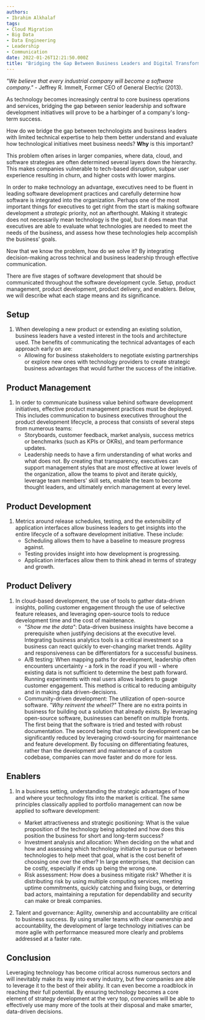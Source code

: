 ```yaml
---
authors:
- Ibrahim Alkhalaf
tags:
- Cloud Migration
- Big Data
- Data Engineering
- Leadership
- Communication
date: 2022-01-26T12:21:50.000Z
title: "Bridging the Gap Between Business Leaders and Digital Transformation"
---
```


_"We believe that every industrial company will become a software company."_ - Jeffrey R. Immelt, Former CEO of General Electric (2013). 

As technology becomes increasingly central to core business operations and services, bridging the gap between senior leadership and software development initiatives will prove to be a harbinger of a company's long-term success. 

How do we bridge the gap between technologists and business leaders with limited technical expertise to help them better understand and evaluate how technological initiatives meet business needs? **Why** is this important?

This problem often arises in larger companies, where data, cloud, and software strategies are often determined several layers down the hierarchy. This makes companies vulnerable to tech-based disruption, subpar user experience resulting in churn, and higher costs with lower margins.

In order to make technology an advantage, executives need to be fluent in leading software development practices and carefully determine how software is integrated into the organization. Perhaps one of the most important things for executives to get right from the start is making software development a _strategic_ priority, not an afterthought. Making it strategic does not necessarily mean technology is the goal, but it does mean that executives are able to evaluate what technologies are needed to meet the needs of the business, and assess how these technologies help accomplish the business' goals.

Now that we know the problem, how do we solve it? By integrating decision-making across technical and business leadership through effective communication. 

There are five stages of software development that should be communicated throughout the software development cycle. Setup, product management, product development, product delivery, and enablers. Below, we will describe what each stage means and its significance.

## Setup
1. When developing a new product or extending an existing solution, business leaders have a vested interest in the tools and architecture used. The benefits of communicating the technical advantages of each approach early on are:
    * Allowing for business stakeholders to negotiate existing partnerships or explore new ones with technology providers to create strategic business advantages that would further the success of the initiative.

## Product Management
1. In order to communicate business value behind software development initiatives, effective product management practices must be deployed. This includes communication to business executives throughout the product development lifecycle, a process that consists of several steps from numerous teams:
    * Storyboards, customer feedback, market analysis, success metrics or benchmarks (such as KPIs or OKRs), and team performance updates.
    * Leadership needs to have a firm understanding of what works and what does not. By creating that transparency, executives can support management styles that are most effective at lower levels of the organization, allow the teams to pivot and iterate quickly, leverage team members' skill sets, enable the team to become thought leaders, and ultimately enrich management at every level.

## Product Development
1. Metrics around release schedules, testing, and the extensibility of application interfaces allow business leaders to get insights into the entire lifecycle of a software development initiative. These include:
    * Scheduling allows them to have a baseline to measure progress against.
    * Testing provides insight into how development is progressing.
    * Application interfaces allow them to think ahead in terms of strategy and growth. 

## Product Delivery
1. In cloud-based development, the use of tools to gather data-driven insights, polling customer engagement through the use of selective feature releases, and leveraging open-source tools to reduce development time and the cost of maintenance. 
    * _"Show me the data"_: Data-driven business insights have become a prerequisite when justifying decisions at the executive level. Integrating business analytics tools is a critical investment so a business can react quickly to ever-changing market trends. Agility and responsiveness can be differentiators for a successful business. 
    * A/B testing: When mapping paths for development, leadership often encounters uncertainty - a fork in the road if you will - where existing data is not sufficient to determine the best path forward. Running experiments with real users allows leaders to gauge customer engagement. This method is critical to reducing ambiguity and in making data driven-decisions. 
    * Community-driven development: The utilization of open-source software. _"Why reinvent the wheel?"_ There are no extra points in business for building out a solution that already exists. By leveraging open-source software, businesses can benefit on multiple fronts. The first being that the software is tried and tested with robust documentation. The second being that costs for development can be significantly reduced by leveraging crowd-sourcing for maintenance and feature development. By focusing on differentiating features, rather than the development and maintenance of a custom codebase, companies can move faster and do more for less.

## Enablers
1. In a business setting, understanding the strategic advantages of how and where your technology fits into the market is critical. The same principles classically applied to portfolio management can now be applied to software development:
    * Market attractiveness and strategic positioning: What is the value proposition of the technology being adopted and how does this position the business for short and long-term success?
    * Investment analysis and allocation: When deciding on the what and how and assessing which technology initiative to pursue or between technologies to help meet that goal, what is the cost benefit of choosing one over the other? In large enterprises, that decision can be costly, especially if ends up being the wrong one.
    * Risk assessment: How does a business mitigate risk? Whether it is distributing risk by using multiple computing services, meeting uptime commitments, quickly catching and fixing bugs, or deterring bad actors, maintaining a reputation for dependability and security can make or break companies.

2. Talent and governance: Agility, ownership and accountability are critical to business success. By using smaller teams with clear ownership and accountability, the development of large technology initiatives can be more agile with performance measured more clearly and problems addressed at a faster rate.  

## Conclusion

Leveraging technology has become critical across numerous sectors and will inevitably make its way into every industry, but few companies are able to leverage it to the best of their ability. It can even become a roadblock in reaching their full potential. By ensuring technology becomes a core element of strategy development at the very top, companies will be able to effectively use many more of the tools at their disposal and make smarter, data-driven decisions.